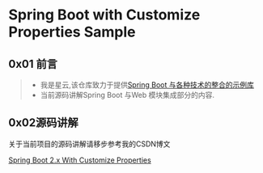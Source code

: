 # Spring Boot with Customize Properties Sample

## 0x01 前言

>- 我是星云,该仓库致力于提供[Spring Boot 与各种技术的整合的示例库](https://github.com/geekxingyun/SpringBootBestPracticesSample)
>- 当前源码讲解Spring Boot 与Web 模块集成部分的内容.
 
## 0x02源码讲解

关于当前项目的源码讲解请移步参考我的CSDN博文

[Spring Boot 2.x With Customize Properties](https://xingyun.blog.csdn.net/article/details/89408533)








